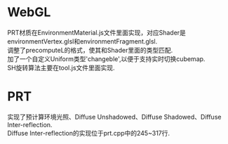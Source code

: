 # WebGL
PRT材质在EnvironmentMaterial.js文件里面实现，对应Shader是environmentVertex.glsl和environmentFragment.glsl.<br>
调整了precomputeL的格式，使其和Shader里面的类型匹配.<br>
加了一个自定义Uniform类型'changeble',以便于支持实时切换cubemap.<br>
SH旋转算法主要在tool.js文件里面实现.<br>

# PRT
实现了预计算环境光照、Diffuse Unshadowed、Diffuse Shadowed、Diffuse Inter-reflection.<br>
Diffuse Inter-reflection的实现位于prt.cpp中的245~317行.<br>
